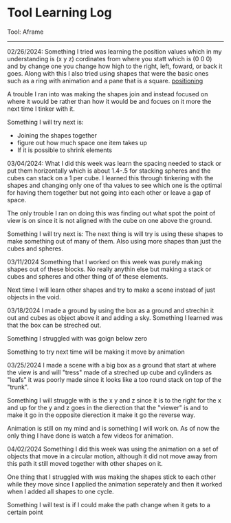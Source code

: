 # Tool Learning Log

Tool: Aframe

---

02/26/2024:
Something I tried was learning the position values which in my understanding is (x y z) cordinates from where you statt which is (0 0 0) and by change one you change how high to the right, left, foward, or back it goes. Along with this I also tried using shapes that were the basic ones such as a ring with animation and a pane that is a square.
[positioning](https://www.youtube.com/watch?v=ENvi-oX4gP8&pp=ygUkaG93IHBvc2l0aW9uaW5nIHdvcmtzIGluIGFmcmFtZSBodG1s)

A trouble I ran into was making the shapes join and instead focused on where it would be rather than how it would be and focues on it more the next time I tinker with it.

Something I will try next is:
* Joining the shapes together
* figure out how much space one item takes up
* If it is possible to shrink elements


03/04/2024:
What I did this week was learn the spacing needed to stack or put them horizontally which is about 1.4-.5 for stacking spheres and the cubes can stack on a 1 per cube. I learned this through tinkering with the shapes and changing only one of tha values to see which one is the optimal for having them together but not going into each other or leave a gap of space.

The only trouble I ran on doing this was finding out what spot the point of view is on since it is not aligned with the cube on one above the ground.

Something I will try next is:
The next thing is will try is using these shapes to make something out of many of them.
Also using more shapes than just the cubes and spheres.

03/11/2024
Something that I worked on this week was purely making shapes out of these blocks. No really anythin else but making a stack or cubes and spheres and other thing of of these elements.

Next time I will learn other shapes and try to make a scene instead of just objects in the void.

03/18/2024
I made a ground by using the box as a ground and strechin it out and cubes as object above it and adding a sky. Something I learned was that the box can be streched out.

Something I struggled with was goign below zero

Something to try next time will be making it move by animation


03/25/2024
I made a scene with a big box as a ground that start at where the view is and will "tress" made of a streched up cube and cylinders as "leafs" it was poorly made since it looks like a too round stack on top of the "trunk".

Something I will struggle with is the x y and z since it is to the right for the x and up for the y and z goes in the dierection that the "viewer" is and to make it go in the opposite dierection it make it go the reverse way.

Animation is still on my mind and is something I will work on. As of now the only thing I have done is watch a few videos for animation.

04/02/2024
Something I did this week was using the animation on a set of objects that move in a circular motion, although it did not move away from this path it still moved together with other shapes on it.

One thing that I struggled with was making the shapes stick to each other while they move since I applied the animation seperately and then it worked when I added all shapes to one cycle.

Something I will test is if I could make the path change when it gets to a certain point 


<!--
* Links you used today (websites, videos, etc)
* Things you tried, progress you made, etc
* Challenges, a-ha moments, etc
* Questions you still have
* What you're going to try next
-->

